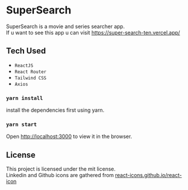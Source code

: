 # SuperSearch

SuperSearch is a movie and series searcher app.\
If u want to see this app u can visit https://super-search-ten.vercel.app/

## Tech Used

- `ReactJS`
- `React Router`
- `Tailwind CSS`
- `Axios`

### `yarn install`

install the dependencies first using yarn.

### `yarn start`

Open [http://localhost:3000](http://localhost:3000) to view it in the browser.

## License
This project is licensed under the mit license.\
Linkedin and Github icons are gathered from [react-icons.github.io/react-icon](https://react-icons.github.io/react-icons/)
